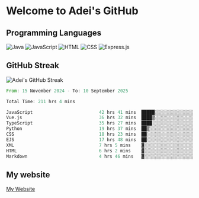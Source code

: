 # Welcome to Adei's GitHub

## Programming Languages
![Java](https://img.shields.io/badge/Java-007396?style=flat-square&logo=java&logoColor=white)
![JavaScript](https://img.shields.io/badge/JavaScript-F7DF1E?style=flat-square&logo=javascript&logoColor=black)
![HTML](https://img.shields.io/badge/HTML-E34F26?style=flat-square&logo=html5&logoColor=white)
![CSS](https://img.shields.io/badge/CSS-1572B6?style=flat-square&logo=css3&logoColor=white)
![Express.js](https://img.shields.io/badge/Express.js-000000?style=flat-square&logo=express&logoColor=white)


## GitHub Streak
![Adei's GitHub Streak](https://github-readme-streak-stats.herokuapp.com/?user=AdeiTamayo&hide_border=true)

<!--START_SECTION:waka-->

```rust
From: 15 November 2024 - To: 10 September 2025

Total Time: 211 hrs 4 mins

JavaScript                         42 hrs 41 mins  █████░░░░░░░░░░░░░░░░░░░░   20.03 %
Vue.js                             36 hrs 32 mins  ████▒░░░░░░░░░░░░░░░░░░░░   17.15 %
TypeScript                         35 hrs 27 mins  ████░░░░░░░░░░░░░░░░░░░░░   16.63 %
Python                             19 hrs 37 mins  ██▒░░░░░░░░░░░░░░░░░░░░░░   09.21 %
CSS                                18 hrs 23 mins  ██░░░░░░░░░░░░░░░░░░░░░░░   08.63 %
EJS                                17 hrs 48 mins  ██░░░░░░░░░░░░░░░░░░░░░░░   08.36 %
XML                                7 hrs 5 mins    ▓░░░░░░░░░░░░░░░░░░░░░░░░   03.33 %
HTML                               6 hrs 2 mins    ▓░░░░░░░░░░░░░░░░░░░░░░░░   02.84 %
Markdown                           4 hrs 46 mins   ▓░░░░░░░░░░░░░░░░░░░░░░░░   02.24 %
```

<!--END_SECTION:waka-->

## My website
[My Website](https://adei.eus)



